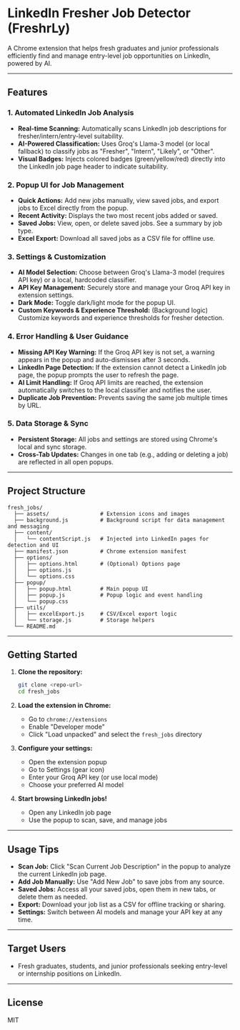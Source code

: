 # LinkedIn Fresher Job Detector (FreshrLy)

A Chrome extension that helps fresh graduates and junior professionals efficiently find and manage entry-level job opportunities on LinkedIn, powered by AI.

---

## Features

### 1. **Automated LinkedIn Job Analysis**
- **Real-time Scanning:** Automatically scans LinkedIn job descriptions for fresher/intern/entry-level suitability.
- **AI-Powered Classification:** Uses Groq's Llama-3 model (or local fallback) to classify jobs as "Fresher", "Intern", "Likely", or "Other".
- **Visual Badges:** Injects colored badges (green/yellow/red) directly into the LinkedIn job page header to indicate suitability.

### 2. **Popup UI for Job Management**
- **Quick Actions:** Add new jobs manually, view saved jobs, and export jobs to Excel directly from the popup.
- **Recent Activity:** Displays the two most recent jobs added or saved.
- **Saved Jobs:** View, open, or delete saved jobs. See a summary by job type.
- **Excel Export:** Download all saved jobs as a CSV file for offline use.

### 3. **Settings & Customization**
- **AI Model Selection:** Choose between Groq's Llama-3 model (requires API key) or a local, hardcoded classifier.
- **API Key Management:** Securely store and manage your Groq API key in extension settings.
- **Dark Mode:** Toggle dark/light mode for the popup UI.
- **Custom Keywords & Experience Threshold:** (Background logic) Customize keywords and experience thresholds for fresher detection.

### 4. **Error Handling & User Guidance**
- **Missing API Key Warning:** If the Groq API key is not set, a warning appears in the popup and auto-dismisses after 3 seconds.
- **LinkedIn Page Detection:** If the extension cannot detect a LinkedIn job page, the popup prompts the user to refresh the page.
- **AI Limit Handling:** If Groq API limits are reached, the extension automatically switches to the local classifier and notifies the user.
- **Duplicate Job Prevention:** Prevents saving the same job multiple times by URL.

### 5. **Data Storage & Sync**
- **Persistent Storage:** All jobs and settings are stored using Chrome's local and sync storage.
- **Cross-Tab Updates:** Changes in one tab (e.g., adding or deleting a job) are reflected in all open popups.

---

## Project Structure

```
fresh_jobs/
  ├── assets/                # Extension icons and images
  ├── background.js          # Background script for data management and messaging
  ├── content/
  │   └── contentScript.js   # Injected into LinkedIn pages for detection and UI
  ├── manifest.json          # Chrome extension manifest
  ├── options/
  │   ├── options.html       # (Optional) Options page
  │   ├── options.js
  │   └── options.css
  ├── popup/
  │   ├── popup.html         # Main popup UI
  │   ├── popup.js           # Popup logic and event handling
  │   └── popup.css
  ├── utils/
  │   ├── excelExport.js     # CSV/Excel export logic
  │   └── storage.js         # Storage helpers
  └── README.md
```

---

## Getting Started

1. **Clone the repository:**
   ```bash
   git clone <repo-url>
   cd fresh_jobs
   ```

2. **Load the extension in Chrome:**
   - Go to `chrome://extensions`
   - Enable "Developer mode"
   - Click "Load unpacked" and select the `fresh_jobs` directory

3. **Configure your settings:**
   - Open the extension popup
   - Go to Settings (gear icon)
   - Enter your Groq API key (or use local mode)
   - Choose your preferred AI model

4. **Start browsing LinkedIn jobs!**
   - Open any LinkedIn job page
   - Use the popup to scan, save, and manage jobs

---

## Usage Tips

- **Scan Job:** Click "Scan Current Job Description" in the popup to analyze the current LinkedIn job page.
- **Add Job Manually:** Use "Add New Job" to save jobs from any source.
- **Saved Jobs:** Access all your saved jobs, open them in new tabs, or delete them as needed.
- **Export:** Download your job list as a CSV for offline tracking or sharing.
- **Settings:** Switch between AI models and manage your API key at any time.

---

## Target Users

- Fresh graduates, students, and junior professionals seeking entry-level or internship positions on LinkedIn.

---

## License

MIT 
